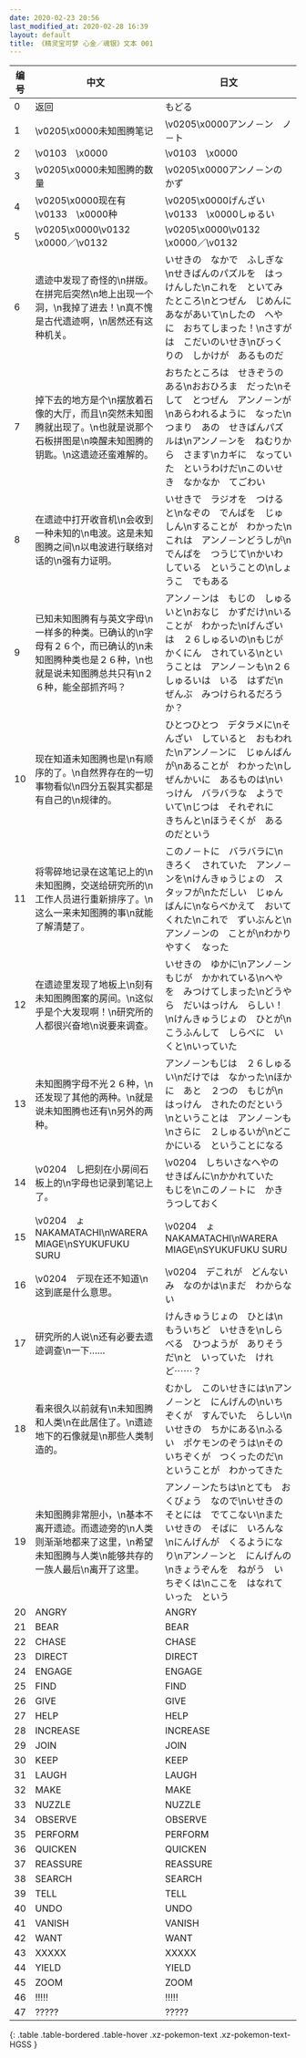 ```yaml
---
date: 2020-02-23 20:56
last_modified_at: 2020-02-28 16:39
layout: default
title: 《精灵宝可梦 心金／魂银》文本 001
---
```

| 编号 | 中文 | 日文 |
| ---- | ---- | ---- |
| 0 | 返回 | もどる |
| 1 | \v0205\x0000未知图腾笔记 | \v0205\x0000アンノ－ン　ノ－ト |
| 2 | \v0103　\x0000 | \v0103　\x0000 |
| 3 | \v0205\x0000未知图腾的数量 | \v0205\x0000アンノ－ンの　かず |
| 4 | \v0205\x0000现在有\v0133　\x0000种 | \v0205\x0000げんざい　\v0133　\x0000しゅるい |
| 5 | \v0205\x0000\v0132　\x0000／\v0132　　 | \v0205\x0000\v0132　\x0000／\v0132　　 |
| 6 | 遗迹中发现了奇怪的\n拼版。在拼完后突然\n地上出现一个洞，\n我掉了进去！\n真不愧是古代遗迹啊，\n居然还有这种机关。 | いせきの　なかで　ふしぎな\nせきばんのパズルを　はっけんした\nこれを　といてみたところ\nとつぜん　じめんに　あながあいて\nしたの　へやに　おちてしまった！\nさすがは　こだいのいせき\nびっくりの　しかけが　あるものだ |
| 7 | 掉下去的地方是个\n摆放着石像的大厅，而且\n突然未知图腾就出现了。\n也就是说那个石板拼图是\n唤醒未知图腾的钥匙。\n这遗迹还蛮难解的。 | おちたところは　せきぞうのある\nおおひろま　だった\nそして　とつぜん　アンノ－ンが\nあらわれるように　なった\nつまり　あの　せきばんパズルは\nアンノ－ンを　ねむりから　さます\nカギに　なっていた　というわけだ\nこのいせき　なかなか　てごわい |
| 8 | 在遗迹中打开收音机\n会收到一种未知的\n电波。这是未知图腾之间\n以电波进行联络对话的\n强有力证明。 | いせきで　ラジオを　つけると\nなぞの　でんぱを　じゅしん\nすることが　わかった\nこれは　アンノ－ンどうしが\nでんぱを　つうじて\nかいわ　している　ということの\nしょうこ　でもある |
| 9 | 已知未知图腾有与英文字母\n一样多的种类。已确认的\n字母有２６个，而已确认的\n未知图腾种类也是２６种，\n也就是说未知图腾总共只有\n２６种，能全部抓齐吗？ | アンノ－ンは　もじの　しゅるいと\nおなじ　かずだけ\nいることが　わかった\nげんざいは　２６しゅるいの\nもじが　かくにん　されている\nということは　アンノ－ンも\n２６しゅるいは　いる　はずだ\nぜんぶ　みつけられるだろうか？ |
| 10 | 现在知道未知图腾也是\n有顺序的了。\n自然界存在的一切事物看似\n四分五裂其实都是有自己的\n规律的。 | ひとつひとつ　デタラメに\nそんざい　していると　おもわれた\nアンノ－ンに　じゅんばんが\nあることが　わかった\nしぜんかいに　あるものは\nいっけん　バラバラな　ようでいて\nじつは　それぞれに　きちんと\nほうそくが　あるのだという |
| 11 | 将零碎地记录在这笔记上的\n未知图腾，交送给研究所的\n工作人员进行重新排序了。\n这么一来未知图腾的事\n就能了解清楚了。 | このノ－トに　バラバラに\nきろく　されていた　アンノ－ンを\nけんきゅうじょの　スタッフが\nただしい　じゅんばんに\nならべかえて　おいてくれた\nこれで　ずいぶんと\nアンノ－ンの　ことが\nわかりやすく　なった |
| 12 | 在遗迹里发现了地板上\n刻有未知图腾图案的房间。\n这似乎是个大发现啊！\n研究所的人都很兴奋地\n说要来调查。 | いせきの　ゆかに\nアンノ－ンもじが　かかれている\nへやを　みつけてしまった\nどうやら　だいはっけん　らしい！\nけんきゅうじょの　ひとが\nこうふんして　しらべに　いくと\nいっていた |
| 13 | 未知图腾字母不光２６种，\n还发现了其他的两种。\n就是说未知图腾也还有\n另外的两种。 | アンノ－ンもじは　２６しゅるい\nだけでは　なかった\nほかに　あと　２つの　もじが\nはっけん　されたのだという\nということは　アンノ－ンも\nさらに　２しゅるいが\nどこかにいる　ということになる |
| 14 | \v0204　し把刻在小房间石板上的\n字母也记录到笔记上了。 | \v0204　しちいさなへやの　せきばんに\nかかれていた　もじを\nこのノ－トに　かきうつしておく |
| 15 | \v0204　ょNAKAMATACHI\nWARERA MIAGE\nSYUKUFUKU SURU | \v0204　ょNAKAMATACHI\nWARERA MIAGE\nSYUKUFUKU SURU |
| 16 | \v0204　デ现在还不知道\n这到底是什么意思。 | \v0204　デこれが　どんないみ　なのかは\nまだ　わからない |
| 17 | 研究所的人说\n还有必要去遗迹调查\n一下…… | けんきゅうじょの　ひとは\nもういちど　いせきを\nしらべる　ひつようが　ありそうだ\nと　いっていた　けれど⋯⋯？ |
| 18 | 看来很久以前就有\n未知图腾和人类\n在此居住了。\n遗迹地下的石像就是\n那些人类制造的。 | むかし　このいせきには\nアンノ－ンと　にんげんの\nいちぞくが　すんでいた　らしい\nいせきの　ちかにある\nふるい　ポケモンのぞうは\nそのいちぞくが　つくったのだ\nということが　わかってきた |
| 19 | 未知图腾非常胆小，\n基本不离开遗迹。而遗迹旁的\n人类则渐渐地都来了这里，\n希望未知图腾与人类\n能够共存的一族人最后\n离开了这里。 | アンノ－ンたちは\nとても　おくびょう　なので\nいせきの　そとには　でてこない\nまた　いせきの　そばに　いろんな\nにんげんが　くるようになり\nアンノ－ンと　にんげんの\nきょうぞんを　ねがう　いちぞくは\nここを　はなれていった　という |
| 20 | ANGRY | ANGRY |
| 21 | BEAR | BEAR |
| 22 | CHASE | CHASE |
| 23 | DIRECT | DIRECT |
| 24 | ENGAGE | ENGAGE |
| 25 | FIND | FIND |
| 26 | GIVE | GIVE |
| 27 | HELP | HELP |
| 28 | INCREASE | INCREASE |
| 29 | JOIN | JOIN |
| 30 | KEEP | KEEP |
| 31 | LAUGH | LAUGH |
| 32 | MAKE | MAKE |
| 33 | NUZZLE | NUZZLE |
| 34 | OBSERVE | OBSERVE |
| 35 | PERFORM | PERFORM |
| 36 | QUICKEN | QUICKEN |
| 37 | REASSURE | REASSURE |
| 38 | SEARCH | SEARCH |
| 39 | TELL | TELL |
| 40 | UNDO | UNDO |
| 41 | VANISH | VANISH |
| 42 | WANT | WANT |
| 43 | XXXXX | XXXXX |
| 44 | YIELD | YIELD |
| 45 | ZOOM | ZOOM |
| 46 | !!!!! | !!!!! |
| 47 | ????? | ????? |
{: .table .table-bordered .table-hover .xz-pokemon-text .xz-pokemon-text-HGSS }